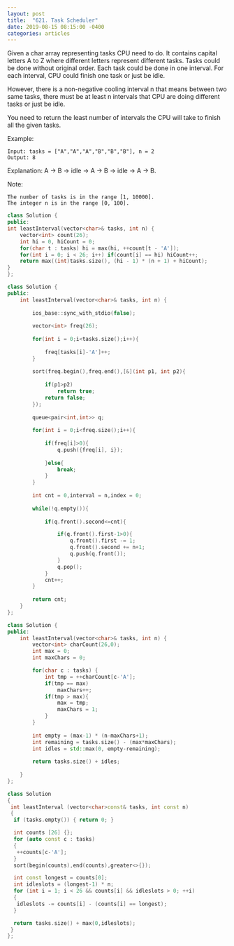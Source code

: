 ```yaml
---
layout: post
title:  "621. Task Scheduler"
date: 2019-08-15 08:15:00 -0400
categories: articles
---	
```


Given a char array representing tasks CPU need to do. It contains capital letters A to Z where different letters represent different tasks. Tasks could be done without original order. Each task could be done in one interval. For each interval, CPU could finish one task or just be idle.

However, there is a non-negative cooling interval n that means between two same tasks, there must be at least n intervals that CPU are doing different tasks or just be idle.

You need to return the least number of intervals the CPU will take to finish all the given tasks.

 

Example:
```
Input: tasks = ["A","A","A","B","B","B"], n = 2
Output: 8
```
Explanation: A -> B -> idle -> A -> B -> idle -> A -> B.

Note:
```
The number of tasks is in the range [1, 10000].
The integer n is in the range [0, 100].
```
```c++
class Solution {
public:
int leastInterval(vector<char>& tasks, int n) {
	vector<int> count(26);
	int hi = 0, hiCount = 0;
	for(char t : tasks) hi = max(hi, ++count[t - 'A']);
	for(int i = 0; i < 26; i++) if(count[i] == hi) hiCount++;
	return max((int)tasks.size(), (hi - 1) * (n + 1) + hiCount);
}
};
```
```c++
class Solution {
public:
    int leastInterval(vector<char>& tasks, int n) {
    
        ios_base::sync_with_stdio(false);
        
        vector<int> freq(26);
        
        for(int i = 0;i<tasks.size();i++){
            
            freq[tasks[i]-'A']++;
        }
        
        sort(freq.begin(),freq.end(),[&](int p1, int p2){
            
            if(p1>p2)
                return true;    
            return false;
        });
        
        queue<pair<int,int>> q;
        
        for(int i = 0;i<freq.size();i++){
            
            if(freq[i]>0){
                q.push({freq[i], i});
                
            }else{
                break;
            }    
        }
        
        int cnt = 0,interval = n,index = 0;
        
        while(!q.empty()){
            
            if(q.front().second<=cnt){

                if(q.front().first-1>0){
                    q.front().first -= 1;
                    q.front().second += n+1;
                    q.push(q.front());
                }
                q.pop();
            }
            cnt++;
        }
        
        return cnt;
    }
};
```
```c++
class Solution {
public:
    int leastInterval(vector<char>& tasks, int n) {
        vector<int> charCount(26,0);
        int max = 0;
        int maxChars = 0;

        for(char c : tasks) {
            int tmp = ++charCount[c-'A'];
            if(tmp == max) 
                maxChars++;
            if(tmp > max){
                max = tmp; 
                maxChars = 1;
            } 
        }
        
        int empty = (max-1) * (n-maxChars+1);
        int remaining = tasks.size() - (max*maxChars);
        int idles = std::max(0, empty-remaining);
        
        return tasks.size() + idles;
        
    }
};
```

```c++
class Solution
{
 int leastInterval (vector<char>const& tasks, int const n)
 {
  if (tasks.empty()) { return 0; }

  int counts [26] {};
  for (auto const c : tasks)
  {
   ++counts[c-'A'];
  }
  sort(begin(counts),end(counts),greater<>{});

  int const longest = counts[0];
  int idleslots = (longest-1) * n;
  for (int i = 1; i < 26 && counts[i] && idleslots > 0; ++i)
  {
   idleslots -= counts[i] - (counts[i] == longest);
  }

  return tasks.size() + max(0,idleslots);
 }
};
```